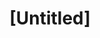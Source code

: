 ---
pid: fs12
title: "[Untitled]"
location_transcription: 
coordinates: "[-75.150400410627, 39.95547764055]"
zipcode: 
gen_neighborhood: 
neighborhood: 
outside_phl: 
age: 
age_range: 
instagram: 
image_file_name: fs_12.jpg
proposal_transcription: Jazz John Coltrane
topic: Person,Music
topic_summary: 0, 0
type: Other No Form
keywords_other: 
credit: 
image_labels: 
twitter: 
facebook: 
permalink: "/monuments/fs12/"
layout: item-page
---